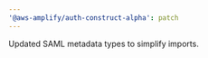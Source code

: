 ```yaml
---
'@aws-amplify/auth-construct-alpha': patch
---
```


Updated SAML metadata types to simplify imports.
